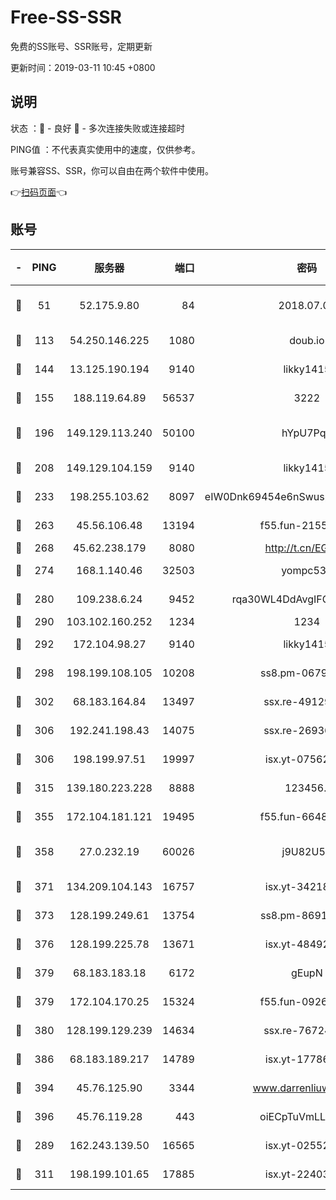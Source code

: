 # Free-SS-SSR

免费的SS账号、SSR账号，定期更新

更新时间：2019-03-11 10:45 +0800

## 说明

状态     ：🙂 - 良好 🙁 - 多次连接失败或连接超时

PING值   ：不代表真实使用中的速度，仅供参考。

账号兼容SS、SSR，你可以自由在两个软件中使用。

👉[扫码页面](https://liesauer.github.io/Free-SS-SSR/)👈

## 账号

|-|PING|服务器|端口|密码|加密方式|区域|
|:----:|:----:|:-----:|-----:|:----:|:----:|:----:|
|🙂|51|52.175.9.80|84|2018.07.07|chacha20-ietf-poly1305|HK|
|🙂|113|54.250.146.225|1080|doub.io|aes-256-cfb|JP|
|🙂|144|13.125.190.194|9140|likky1415|aes-256-cfb|KR|
|🙂|155|188.119.64.89|56537|3222|aes-256-cfb|RU|
|🙂|196|149.129.113.240|50100|hYpU7PqP|chacha20-ietf-poly1305|CN|
|🙂|208|149.129.104.159|9140|likky1415|aes-256-cfb|HK|
|🙂|233|198.255.103.62|8097|eIW0Dnk69454e6nSwuspv9DmS201tQ0D|aes-256-cfb|US|
|🙂|263|45.56.106.48|13194|f55.fun-21559299|aes-256-cfb|US|
|🙂|268|45.62.238.179|8080|http://t.cn/EGJIyrl|rc4-md5|CA|
|🙂|274|168.1.140.46|32503|yompc535|aes-256-cfb|AU|
|🙂|280|109.238.6.24|9452|rqa30WL4DdAvgIFG6Fs3znzTa|aes-256-cfb|FR|
|🙂|290|103.102.160.252|1234|1234|rc4-md5|JP|
|🙂|292|172.104.98.27|9140|likky1415|aes-256-cfb|JP|
|🙂|298|198.199.108.105|10208|ss8.pm-06792208|aes-256-cfb|US|
|🙂|302|68.183.164.84|13497|ssx.re-49129842|aes-256-cfb|US|
|🙂|306|192.241.198.43|14075|ssx.re-26936480|aes-256-cfb|US|
|🙂|306|198.199.97.51|19997|isx.yt-07562084|aes-256-cfb|US|
|🙂|315|139.180.223.228|8888|123456..|aes-256-cfb|JP|
|🙂|355|172.104.181.121|19495|f55.fun-66483220|aes-256-cfb|SG|
|🙂|358|27.0.232.19|60026|j9U82U53|xchacha20-ietf-poly1305|HK|
|🙂|371|134.209.104.143|16757|isx.yt-34218866|aes-256-cfb|SG|
|🙂|373|128.199.249.61|13754|ss8.pm-86915171|aes-256-cfb|SG|
|🙂|376|128.199.225.78|13671|isx.yt-48492968|aes-256-cfb|SG|
|🙂|379|68.183.183.18|6172|gEupN|aes-256-cfb|SG|
|🙂|379|172.104.170.25|15324|f55.fun-09264228|aes-256-cfb|SG|
|🙂|380|128.199.129.239|14634|ssx.re-76724350|aes-256-cfb|SG|
|🙂|386|68.183.189.217|14789|isx.yt-17786111|aes-256-cfb|SG|
|🙂|394|45.76.125.90|3344|www.darrenliuwei.com|aes-256-cfb|AU|
|🙂|396|45.76.119.28|443|oiECpTuVmLLxk4Ts|aes-256-cfb|AU|
|🙂|289|162.243.139.50|16565|isx.yt-02552348|aes-256-cfb|US|
|🙂|311|198.199.101.65|17885|isx.yt-22403109|aes-256-cfb|US|

